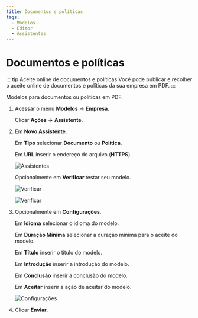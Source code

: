 ```yaml
---
title: Documentos e políticas
tags:
  - Modelos
  - Editor
  - Assistentes
---
```

# Documentos e políticas

::: tip Aceite online de documentos e políticas
Você pode publicar e recolher o aceite online de documentos e políticas da sua empresa em PDF.
:::

Modelos para documentos ou políticas em PDF.

1. Acessar o menu **Modelos** -> **Empresa**.

   Clicar **Ações** -> **Assistente**.

2. Em **Novo Assistente**.

   Em **Tipo** selecionar **Documento** ou **Política**.

   Em **URL** inserir o endereço do arquivo (**HTTPS**).

   ![Assistentes](https://cdn.phishx.io/phishx-docs/images/phishx_templates_wizard_docs_01.webp)

   Opcionalmente em **Verificar** testar seu modelo.

   ![Verificar](https://cdn.phishx.io/phishx-docs/images/phishx_templates_wizard_docs_02.webp)

   ![Verificar](https://cdn.phishx.io/phishx-docs/images/phishx_templates_wizard_docs_03.webp)

3. Opcionalmente em **Configurações**.

   Em **Idioma** selecionar o idioma do modelo.

   Em **Duração Mínima** selecionar a duração mínima para o aceite do modelo.

   Em **Título** inserir o título do modelo.

   Em **Introdução** inserir a introdução do modelo.

   Em **Conclusão** inserir a conclusão do modelo.

   Em **Aceitar** inserir a ação de aceitar do modelo.

   ![Configurações](https://cdn.phishx.io/phishx-docs/images/phishx_templates_wizard_docs_04.webp)

4. Clicar **Enviar**.
